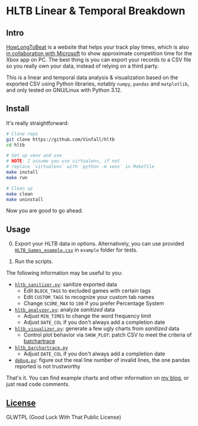 # HLTB Linear & Temporal Breakdown

## Intro

[HowLongToBeat](https://howlongtobeat.com) is a website that helps your track play times, which is also [in collaboration with Microsoft](https://news.xbox.com/en-us/2022/09/14/september-updates-xbox-app-on-pc/) to show approximate competition time for the Xbox app on PC. The best thing is you can export your records to a CSV file so you really own your data, instead of relying on a third party.

This is a linear and temporal data analysis & visualization based on the exported CSV using Python libraries, notably `numpy`, `pandas` and `matplotlib`, and only tested on GNU/Linux with Python 3.12.

## Install

It's really straightforward:

```sh
# Clone repo
git clone https://github.com/Vinfall/hltb
cd hltb

# Set up venv and use
# NOTE: I assume you use virtualenv, if not
# replace `virtualenv` with `python -m venv` in Makefile
make install
make run

# Clean up
make clean
make uninstall
```

Now you are good to go ahead.

## Usage

0. Export your HLTB data in options. Alternatively, you can use provided [`HLTB_Games_example.csv`](example/HLTB_Games_example.csv) in `example` folder for tests.

1. Run the scripts.

The following information may be useful to you:

- [`hltb_sanitizer.py`](hltb_sanitizer.py): sanitize exported data
  - Edit `BLOCK_TAGS` to excluded games with certain tags
  - Edit `CUSTOM_TAGS` to recognize your custom tab names
  - Change `SCORE_MAX` to `100` if you prefer Percentage System
- [`hltb_analyzer.py`](hltb_analyzer.py): analyze _sanitized_ data
  - Adjust `MIN_TIMES` to change the word frequency limit
  - Adjust `DATE_COL` if you don't always add a completion date
- [`hltb_visualizer.py`](hltb_visualizer.py): generate a few ugly charts from _sanitized_ data
  - Control plot behavior via `SHOW_PLOT`: patch CSV to meet the criteria of [batchartrace](https://github.com/FabDevGit/barchartrace)
- [`hltb_barchartrace.py`](hltb_barchartrace.py)
  - Adjust `DATE_COL` if you don't always add a completion date
- [`debug.py`](debug.py): figure out the real line number of invalid lines, the one pandas reported is not trustworthy

That's it. You can find example charts and other information on [my blog](https://blog.vinfall.com/posts/2023/11/hltb/), or just read code comments.

## [License](LICENSE)

GLWTPL (Good Luck With That Public License)
